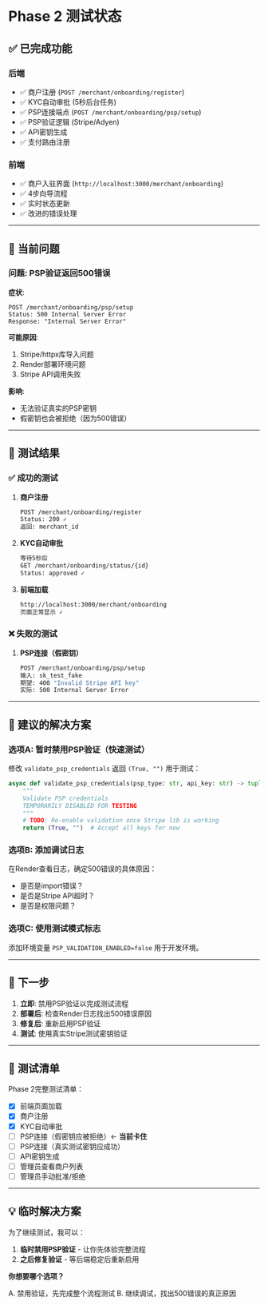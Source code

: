 # Phase 2 测试状态

## ✅ 已完成功能

### 后端
- ✅ 商户注册 (`POST /merchant/onboarding/register`)
- ✅ KYC自动审批 (5秒后台任务)
- ✅ PSP连接端点 (`POST /merchant/onboarding/psp/setup`)
- ✅ PSP验证逻辑 (Stripe/Adyen)
- ✅ API密钥生成
- ✅ 支付路由注册

### 前端
- ✅ 商户入驻界面 (`http://localhost:3000/merchant/onboarding`)
- ✅ 4步向导流程
- ✅ 实时状态更新
- ✅ 改进的错误处理

---

## 🐛 当前问题

### 问题: PSP验证返回500错误

**症状**:
```
POST /merchant/onboarding/psp/setup
Status: 500 Internal Server Error
Response: "Internal Server Error"
```

**可能原因**:
1. Stripe/httpx库导入问题
2. Render部署环境问题
3. Stripe API调用失败

**影响**:
- 无法验证真实的PSP密钥
- 假密钥也会被拒绝（因为500错误）

---

## 🧪 测试结果

### ✅ 成功的测试

1. **商户注册**
   ```bash
   POST /merchant/onboarding/register
   Status: 200 ✓
   返回: merchant_id
   ```

2. **KYC自动审批**
   ```bash
   等待5秒后
   GET /merchant/onboarding/status/{id}
   Status: approved ✓
   ```

3. **前端加载**
   ```bash
   http://localhost:3000/merchant/onboarding
   页面正常显示 ✓
   ```

### ❌ 失败的测试

1. **PSP连接（假密钥）**
   ```bash
   POST /merchant/onboarding/psp/setup
   输入: sk_test_fake
   期望: 400 "Invalid Stripe API key"
   实际: 500 Internal Server Error
   ```

---

## 🔧 建议的解决方案

### 选项A: 暂时禁用PSP验证（快速测试）

修改 `validate_psp_credentials` 返回 `(True, "")` 用于测试：

```python
async def validate_psp_credentials(psp_type: str, api_key: str) -> tuple[bool, str]:
    """
    Validate PSP credentials
    TEMPORARILY DISABLED FOR TESTING
    """
    # TODO: Re-enable validation once Stripe lib is working
    return (True, "")  # Accept all keys for now
```

### 选项B: 添加调试日志

在Render查看日志，确定500错误的具体原因：
- 是否是import错误？
- 是否是Stripe API超时？
- 是否是权限问题？

### 选项C: 使用测试模式标志

添加环境变量 `PSP_VALIDATION_ENABLED=false` 用于开发环境。

---

## 📝 下一步

1. **立即**: 禁用PSP验证以完成测试流程
2. **部署后**: 检查Render日志找出500错误原因
3. **修复后**: 重新启用PSP验证
4. **测试**: 使用真实Stripe测试密钥验证

---

## 🎯 测试清单

Phase 2完整测试清单：

- [x] 前端页面加载
- [x] 商户注册
- [x] KYC自动审批
- [ ] PSP连接（假密钥应被拒绝）← **当前卡住**
- [ ] PSP连接（真实测试密钥应成功）
- [ ] API密钥生成
- [ ] 管理员查看商户列表
- [ ] 管理员手动批准/拒绝

---

## 💡 临时解决方案

为了继续测试，我可以：

1. **临时禁用PSP验证** - 让你先体验完整流程
2. **之后修复验证** - 等后端稳定后重新启用

**你想要哪个选项？**

A. 禁用验证，先完成整个流程测试
B. 继续调试，找出500错误的真正原因

